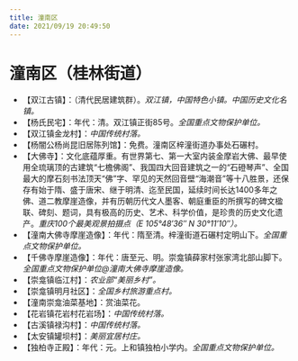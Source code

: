 ```yaml
---
title: 潼南区
date: 2021/09/19 20:49:50
---
```


# 潼南区（桂林街道）
* 【双江古镇】：（清代民居建筑群）。*双江镇，中国特色小镇。中国历史文化名镇。*
* 【杨氏民宅】：年代：清。双江镇正街85号。*全国重点文物保护单位。*
* 【双江镇金龙村】：*中国传统村落。*
* 【杨闇公杨尚昆旧居陈列馆】：免费。潼南区梓潼街道办事处石碾村。
* 【大佛寺】：文化底蕴厚重。有世界第七、第一大室内装金摩岩大佛、最早使用全琉璃顶的古建筑“七檐佛阁”、我国四大回音建筑之一的“石磴琴声”、全国最大的摩石刻书法顶天“佛”字、罕见的天然回音壁“海潮音”等十八胜景，还保存有始于隋、盛于唐宋、继于明清、迄至民国，延续时间长达1400多年之佛、道二教摩崖造像，并有历朝历代文人墨客、朝庭重臣的所撰写的碑文楹联、碑刻、题词，具有极高的历史、艺术、科学价值，是珍贵的历史文化遗产。*重庆100个最美观景拍摄点（E 105°48′36″ N 30°11′10″）。*
* 【潼南大佛寺摩崖造像】：年代：隋至清。梓潼街道石碾村定明山下。*全国重点文物保护单位。*
* 【千佛寺摩崖造像】：年代：唐至元、明。崇龛镇薛家村张家湾北部山脚下。*全国重点文物保护单位@潼南大佛寺摩崖造像。*
* 【崇龛镇临江村】：*农业部“美丽乡村”。*
* 【崇龛镇明月社区】：*全国乡村旅游重点村。*
* 【潼南崇龛油菜基地】：赏油菜花。
* 【花岩镇花岩村花岩场】：*中国传统村落。*
* 【古溪镇禄沟村】：*中国传统村落。*
* 【太安镇罐坝村】：*美丽宜居村庄。*
* 【独柏寺正殿】：年代：元。上和镇独柏小学内。*全国重点文物保护单位。*